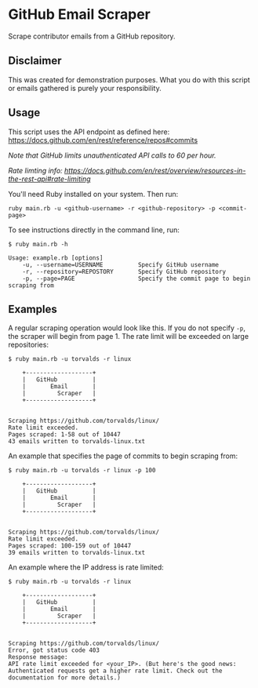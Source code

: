 # GitHub Email Scraper

Scrape contributor emails from a GitHub repository.

## Disclaimer

This was created for demonstration purposes. What you do with this script or emails gathered is purely your responsibility.

## Usage

This script uses the API endpoint as defined here: https://docs.github.com/en/rest/reference/repos#commits

*Note that GitHub limits unauthenticated API calls to 60 per hour.*

*Rate limting info: https://docs.github.com/en/rest/overview/resources-in-the-rest-api#rate-limiting*


You'll need Ruby installed on your system. Then run:

```
ruby main.rb -u <github-username> -r <github-repository> -p <commit-page>
```

To see instructions directly in the command line, run:

```
$ ruby main.rb -h

Usage: example.rb [options]
    -u, --username=USERNAME          Specify GitHub username
    -r, --repository=REPOSTORY       Specify GitHub repository
    -p, --page=PAGE                  Specify the commit page to begin scraping from
```

## Examples

A regular scraping operation would look like this. If you do not specify `-p`, the scraper will begin from page 1. The rate limit will be exceeded on large repositories:

```
$ ruby main.rb -u torvalds -r linux

	+-------------------+
	|   GitHub          |
	|       Email       |
	|         Scraper   |
	+-------------------+


Scraping https://github.com/torvalds/linux/
Rate limit exceeded.
Pages scraped: 1-58 out of 10447
43 emails written to torvalds-linux.txt

```

An example that specifies the page of commits to begin scraping from:

```
$ ruby main.rb -u torvalds -r linux -p 100

	+-------------------+
	|   GitHub          |
	|       Email       |
	|         Scraper   |
	+-------------------+


Scraping https://github.com/torvalds/linux/
Rate limit exceeded.
Pages scraped: 100-159 out of 10447
39 emails written to torvalds-linux.txt
```

An example where the IP address is rate limited:

```
$ ruby main.rb -u torvalds -r linux

	+-------------------+
	|   GitHub          |
	|       Email       |
	|         Scraper   |
	+-------------------+


Scraping https://github.com/torvalds/linux/
Error, got status code 403
Response message:
API rate limit exceeded for <your_IP>. (But here's the good news: Authenticated requests get a higher rate limit. Check out the documentation for more details.)
```

